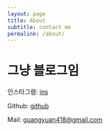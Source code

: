 ```yaml
---
layout: page
title: About
subtitle: contact me
permalink: /about/
---
```


# 그냥 블로그임


인스타그램: [ins](https://www.instagram.com/guang_woen/)

Github: [github](https://github.com/Guangwoen)

Mail: guangyuan418@gmail.com